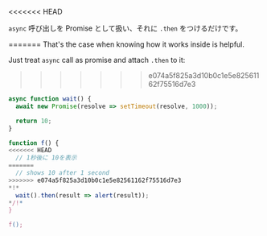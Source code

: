 
<<<<<<< HEAD

`async` 呼び出しを Promise として扱い、それに `.then` をつけるだけです。

=======
That's the case when knowing how it works inside is helpful.

Just treat `async` call as promise and attach `.then` to it:
>>>>>>> e074a5f825a3d10b0c1e5e82561162f75516d7e3
```js run
async function wait() {
  await new Promise(resolve => setTimeout(resolve, 1000));

  return 10;
}

function f() {
<<<<<<< HEAD
  // 1秒後に 10を表示
=======
  // shows 10 after 1 second
>>>>>>> e074a5f825a3d10b0c1e5e82561162f75516d7e3
*!*
  wait().then(result => alert(result));
*/!*
}

f();
```
